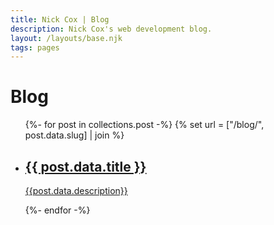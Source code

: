 ```yaml
---
title: Nick Cox | Blog
description: Nick Cox's web development blog.
layout: /layouts/base.njk
tags: pages
---
```


<link rel="stylesheet" href="/css/blog.css"/>

# Blog

<ul>
{%- for post in collections.post -%}
  {% set url = ["/blog/", post.data.slug] | join %}
  <li class="blog-post-card">
    <a href="{{url}}">
      <div>
        <h2 class="blog-heading">{{ post.data.title }}</h2>
        <p>{{post.data.description}}</p>
      </div>
    </a>
  </li>
{%- endfor -%}
</ul>
